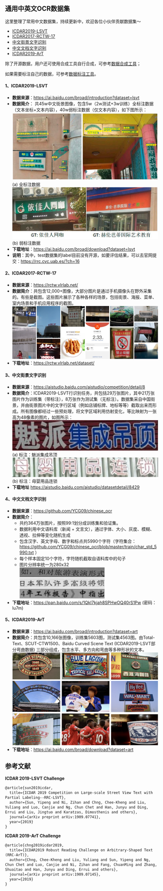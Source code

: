 ## 通用中英文OCR数据集
这里整理了常用中文数据集，持续更新中，欢迎各位小伙伴贡献数据集～
- [ICDAR2019-LSVT](#ICDAR2019-LSVT)
- [ICDAR2017-RCTW-17](#ICDAR2017-RCTW-17)
- [中文街景文字识别](#中文街景文字识别)
- [中文文档文字识别](#中文文档文字识别)
- [ICDAR2019-ArT](#ICDAR2019-ArT)

除了开源数据，用户还可使用合成工具自行合成，可参考[数据合成工具](./data_synthesis.md)；

如果需要标注自己的数据，可参考[数据标注工具](./data_annotation.md)。  

<a name="ICDAR2019-LSVT"></a>
#### 1、ICDAR2019-LSVT
- **数据来源**：https://ai.baidu.com/broad/introduction?dataset=lsvt
- **数据简介**： 共45w中文街景图像，包含5w（2w测试+3w训练）全标注数据（文本坐标+文本内容），40w弱标注数据（仅文本内容），如下图所示：  
    ![](../datasets/LSVT_1.jpg)  
    (a) 全标注数据  
    ![](../datasets/LSVT_2.jpg)  
    (b) 弱标注数据  
- **下载地址**：https://ai.baidu.com/broad/download?dataset=lsvt
- **说明**：其中，test数据集的label目前没有开源，如要评估结果，可以去官网提交：https://rrc.cvc.uab.es/?ch=16

<a name="ICDAR2017-RCTW-17"></a>
#### 2、ICDAR2017-RCTW-17
- **数据来源**：https://rctw.vlrlab.net/
- **数据简介**：共包含12,000+图像，大部分图片是通过手机摄像头在野外采集的。有些是截图。这些图片展示了各种各样的场景，包括街景、海报、菜单、室内场景和手机应用程序的截图。
    ![](../datasets/rctw.jpg)
- **下载地址**：https://rctw.vlrlab.net/dataset/

<a name="中文街景文字识别"></a>
#### 3、中文街景文字识别 
- **数据来源**：https://aistudio.baidu.com/aistudio/competition/detail/8
- **数据简介**：ICDAR2019-LSVT行识别任务，共包括29万张图片，其中21万张图片作为训练集（带标注），8万张作为测试集（无标注）。数据集采自中国街景，并由街景图片中的文字行区域（例如店铺标牌、地标等等）截取出来而形成。所有图像都经过一些预处理，将文字区域利用仿射变化，等比映射为一张高为48像素的图片，如图所示：  
    ![](../datasets/ch_street_rec_1.png)  
    (a) 标注：魅派集成吊顶  
    ![](../datasets/ch_street_rec_2.png)  
    (b) 标注：母婴用品连锁  
- **下载地址**
https://aistudio.baidu.com/aistudio/datasetdetail/8429

<a name="中文文档文字识别"></a>
#### 4、中文文档文字识别
- **数据来源**：https://github.com/YCG09/chinese_ocr  
- **数据简介**：  
    - 共约364万张图片，按照99:1划分成训练集和验证集。
    - 数据利用中文语料库（新闻 + 文言文），通过字体、大小、灰度、模糊、透视、拉伸等变化随机生成
    - 包含汉字、英文字母、数字和标点共5990个字符（字符集合：https://github.com/YCG09/chinese_ocr/blob/master/train/char_std_5990.txt ）
    - 每个样本固定10个字符，字符随机截取自语料库中的句子
    - 图片分辨率统一为280x32  
    ![](../datasets/ch_doc1.jpg)  
    ![](../datasets/ch_doc2.jpg)  
    ![](../datasets/ch_doc3.jpg)  
- **下载地址**：https://pan.baidu.com/s/1QkI7kjah8SPHwOQ40rS1Pw (密码：lu7m)

<a name="ICDAR2019-ArT"></a>
#### 5、ICDAR2019-ArT
- **数据来源**：https://ai.baidu.com/broad/introduction?dataset=art
- **数据简介**：共包含10,166张图像，训练集5603图，测试集4563图。由Total-Text、SCUT-CTW1500、Baidu Curved Scene Text (ICDAR2019-LSVT部分弯曲数据) 三部分组成，包含水平、多方向和弯曲等多种形状的文本。
    ![](../datasets/ArT.jpg)
- **下载地址**：https://ai.baidu.com/broad/download?dataset=art

## 参考文献
**ICDAR 2019-LSVT Challenge**
```
@article{sun2019icdar,
  title={ICDAR 2019 Competition on Large-scale Street View Text with Partial Labeling--RRC-LSVT},
  author={Sun, Yipeng and Ni, Zihan and Chng, Chee-Kheng and Liu, Yuliang and Luo, Canjie and Ng, Chun Chet and Han, Junyu and Ding, Errui and Liu, Jingtuo and Karatzas, Dimosthenis and others},
  journal={arXiv preprint arXiv:1909.07741},
  year={2019}
}
```

**ICDAR 2019-ArT Challenge**
```
@article{chng2019icdar2019,
  title={ICDAR2019 Robust Reading Challenge on Arbitrary-Shaped Text (RRC-ArT)},
  author={Chng, Chee-Kheng and Liu, Yuliang and Sun, Yipeng and Ng, Chun Chet and Luo, Canjie and Ni, Zihan and Fang, ChuanMing and Zhang, Shuaitao and Han, Junyu and Ding, Errui and others},
  journal={arXiv preprint arXiv:1909.07145},
  year={2019}
}
```
